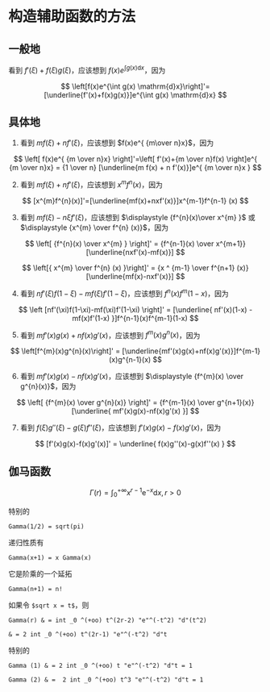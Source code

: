 # 构造辅助函数的方法

## 一般地

看到 $f'(\xi) + f(\xi)g(\xi)$，应该想到 $f(x)e^{\int g(x) \mathrm{d}x}$，因为

$$
\left[f(x)e^{\int g(x) \mathrm{d}x}\right]'=[\underline{f'(x)+f(x)g(x)}]e^{\int g(x) \mathrm{d}x}
$$

## 具体地

1. 看到 $mf(\xi)+n f'(\xi)$，应该想到 $f(x)e^{ {m\over n}x}$，因为

$$
\left[ f(x)e^{ {m \over n}x} \right]'=\left[ f'(x)+{m \over n}f(x) \right]e^{ {m \over n}x} = {1 \over n} [\underline{m f(x) + n f'(x)}]e^{ {m \over n}x }
$$

2. 看到 $mf(\xi)+n f'(\xi)$，应该想到 $x^{m} f^{n} (x)$，因为

$$
[x^{m}f^{n}(x)]'=[\underline{mf(x)+nxf'(x)}]x^{m-1}f^{n-1} (x)
$$

3. 看到 $mf(\xi)-n\xi f'(\xi)$，应该想到 $\displaystyle {f^{n}(x)\over x^{m} }$ 或 $\displaystyle {x^{m} \over f^{n} (x)}$，因为

$$
\left[ {f^{n}(x) \over x^{m} } \right]' = {f^{n-1}(x) \over x^{m+1}} [\underline{nxf'(x)-mf(x)}]
$$

$$
\left[{ x^{m} \over f^{n} (x) }\right]' = {x ^ {m-1} \over f^{n+1} (x)}[\underline{mf(x)-nxf'(x)}]
$$

4. 看到 $nf'(\xi)f(1-\xi)-mf(\xi)f'(1-\xi)$，应该想到 $f^{n}(x)f^{m}(1-x)$，因为

$$
\left [nf'(\xi)f(1-\xi)-mf(\xi)f'(1-\xi) \right]' = [\underline{ nf'(x)(1-x) - mf(x)f'(1-x) }]f^{n-1}(x)f^{m-1}(1-x)
$$

5. 看到 $mf'(x)g(x)+nf(x)g'(x)$，应该想到 $f^{m}(x)g^{n}(x)$，因为

$$
\left[f^{m}(x)g^{n}(x)\right]' = [\underline{mf'(x)g(x)+nf(x)g'(x)}]f^{m-1}(x)g^{n-1}(x)
$$

6. 看到 $mf'(x)g(x)-nf(x)g'(x)$，应该想到 $\displaystyle {f^{m}(x) \over g^{n}(x)}$，因为

$$
\left[ {f^{m}(x) \over g^{n}(x)} \right]' = {f^{m-1}(x) \over g^{n+1}(x)} [\underline{ mf'(x)g(x)-nf(x)g'(x) }]
$$

7. 看到 $f(\xi)g''(\xi)-g(\xi)f''(\xi)$，应该想到 $f'(x)g(x)-f(x)g'(x)$，因为

$$
[f'(x)g(x)-f(x)g'(x)]' = \underline{ f(x)g''(x)-g(x)f''(x) }
$$


## 伽马函数

$$
\displaystyle \Gamma{\left( r\right)}=\int_{0}^{+\infty} x^{r- 1}\text{e}^{- x}\text{d} x, r> 0
$$

特别的

```am
Gamma(1/2) = sqrt(pi)
```

递归性质有

```am
Gamma(x+1) = x Gamma(x)
```

它是阶乘的一个延拓

```am
Gamma(n+1) = n!
```

如果令 `$sqrt x = t$`，则

```am
Gamma(r) & = int _0 ^(+oo) t^(2r-2) "e"^(-t^2) "d"(t^2)

& = 2 int _0 ^(+oo) t^(2r-1) "e"^(-t^2) "d"t
```

特别的

```am
Gamma (1) & = 2 int _0 ^(+oo) t "e"^(-t^2) "d"t = 1

Gamma (2) & =  2 int _0 ^(+oo) t^3 "e"^(-t^2) "d"t = 1
```

